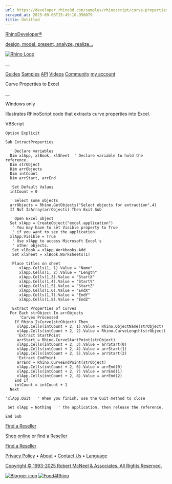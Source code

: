 ```yaml
---
url: https://developer.rhino3d.com/samples/rhinoscript/curve-properties-to-excel/
scraped_at: 2025-09-08T15:49:10.956079
title: Untitled
---
```


[RhinoDeveloper®](/)

[design, model, present, analyze, realize...](/)

[![Rhino Logo](https://developer.rhino3d.com/images/rhinodevlogo.png)](/)

__

[Guides](https://developer.rhino3d.com/guides)
[Samples](https://developer.rhino3d.com/samples)
[API](https://developer.rhino3d.com/api)
[Videos](https://developer.rhino3d.com/videos)
[Community](https://discourse.mcneel.com/c/rhino-developer) [my account
](https://www.rhino3d.com/my-account/ "Manage your account, licenses, and
teams")

Curve Properties to Excel

__

Windows only

Illustrates RhinoScript code that extracts curve properties into Excel.

VBScript

    
    
    Option Explicit
    
    Sub ExtractProperties
    
      ' Declare variables
      Dim xlApp, xlBook, xlSheet  ' Declare variable to hold the reference.
      Dim strObject
      Dim arrObjects
      Dim intCount
      Dim arrStart, arrEnd
    
      'Set Default Values
      intCount = 0
    
      ' Select some objects      
      arrObjects = Rhino.GetObjects("Select objects for extraction",4)
      If Not IsArray(arrObjects) Then Exit Sub
    
      ' Open Excel object
      Set xlApp = CreateObject("excel.application")
       ' You may have to set Visible property to True
       ' if you want to see the application.
      xlApp.Visible = True
       ' Use xlApp to access Microsoft Excel's
       ' other objects.
       Set xlBook = xlApp.Workbooks.Add
       Set xlSheet = xlBook.Worksheets(1)
    
      'Place titles on sheet
          xlApp.Cells(1, 1).Value = "Name"
          xlApp.Cells(1, 2).Value = "Length"
          xlApp.Cells(1,3).Value = "StartX"
          xlApp.Cells(1,4).Value = "StartY"
          xlApp.Cells(1,5).Value = "StartZ"
          xlApp.Cells(1,6).Value = "EndX"
          xlApp.Cells(1,7).Value = "EndY"
          xlApp.Cells(1,8).Value = "EndZ"
    
      'Extract Properties of Curves
      For Each strObject In arrObjects
          'Curves Processed
        If Rhino.IsCurve(strObject) Then
         xlApp.Cells(intCount + 2, 1).Value = Rhino.ObjectName(strObject)
         xlApp.Cells(intCount + 2, 2).Value = Rhino.CurveLength(strObject)
         'Extract StartPoint
         arrStart = Rhino.CurveStartPoint(strObject)
         xlApp.Cells(intCount + 2, 3).Value = arrStart(0)
         xlApp.Cells(intCount + 2, 4).Value = arrStart(1)
         xlApp.Cells(intCount + 2, 5).Value = arrStart(2)
         'Extract EndPoint
         arrEnd = Rhino.CurveEndPoint(strObject)
         xlApp.Cells(intCount + 2, 6).Value = arrEnd(0)
         xlApp.Cells(intCount + 2, 7).Value = arrEnd(1)
         xlApp.Cells(intCount + 2, 8).Value = arrEnd(2)
        End If
        intCount = intCount + 1
      Next
    
    'xlApp.Quit   ' When you finish, use the Quit method to close
    
     Set xlApp = Nothing   ' the application, then release the reference.
    
    End Sub
    

  

[Find a Reseller](https://www.rhino3d.com/sales)

[Shop online](https://www.rhino3d.com/store) or find a
[Reseller](https://www.rhino3d.com/sales)

[Find a Reseller](https://www.rhino3d.com/sales)

[Privacy Policy](https://www.rhino3d.com/privacy) •
[About](https://www.rhino3d.com/mcneel/about) • [Contact
Us](https://www.rhino3d.com/mcneel/contact) • [
Language](https://www.rhino3d.com/language "Change to a different region or
language")

[Copyright © 1993-2025 Robert McNeel & Associates. All Rights
Reserved.](https://www.rhino3d.com/mcneel/about)

[](https://www.facebook.com/McNeelRhinoceros/)
[](https://twitter.com/bobmcneel) [](https://www.linkedin.com/groups/75313/)
[](https://www.youtube.com/user/RhinoGuide/videos) [](https://vimeo.com/rhino)
[![Blogger
icon](https://developer.rhino3d.com/images/blogger.svg)](http://blog.rhino3d.com/)
[![Food4Rhino](https://developer.rhino3d.com/images/f4r_icon_01.svg)](https://www.food4rhino.com)

